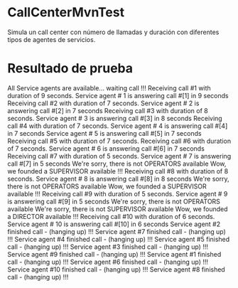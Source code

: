 # CallCenterMvnTest
Simula un call center con número de llamadas y duración con diferentes tipos de agentes de servicios.

# Resultado de prueba

All Service agents are available... waiting call !!!
Receiving call #1 with duration of 9 seconds. 
Service agent # 1 is answering call #[1] in 9 seconds
Receiving call #2 with duration of 7 seconds. 
Service agent # 2 is answering call #[2] in 7 seconds
Receiving call #3 with duration of 8 seconds. 
Service agent # 3 is answering call #[3] in 8 seconds
Receiving call #4 with duration of 7 seconds. 
Service agent # 4 is answering call #[4] in 7 seconds
Service agent # 5 is answering call #[5] in 7 seconds
Receiving call #5 with duration of 7 seconds. 
Receiving call #6 with duration of 7 seconds. 
Service agent # 6 is answering call #[6] in 7 seconds
Receiving call #7 with duration of 5 seconds. 
Service agent # 7 is answering call #[7] in 5 seconds
We're sorry, there is not OPERATORS available
Wow, we founded a SUPERVISOR available !!! 
Receiving call #8 with duration of 8 seconds. 
Service agent # 8 is answering call #[8] in 8 seconds
We're sorry, there is not OPERATORS available
Wow, we founded a SUPERVISOR available !!! 
Receiving call #9 with duration of 5 seconds. 
Service agent # 9 is answering call #[9] in 5 seconds
We're sorry, there is not OPERATORS available
We're sorry, there is not SUPERVISOR available
Wow, we founded a DIRECTOR available !!! 
Receiving call #10 with duration of 6 seconds. 
Service agent # 10 is answering call #[10] in 6 seconds
Service agent #2 finished call - (hanging up) !!! 
Service agent #7 finished call - (hanging up) !!! 
Service agent #4 finished call - (hanging up) !!! 
Service agent #5 finished call - (hanging up) !!! 
Service agent #3 finished call - (hanging up) !!! 
Service agent #9 finished call - (hanging up) !!! 
Service agent #1 finished call - (hanging up) !!! 
Service agent #6 finished call - (hanging up) !!! 
Service agent #10 finished call - (hanging up) !!! 
Service agent #8 finished call - (hanging up) !!! 

